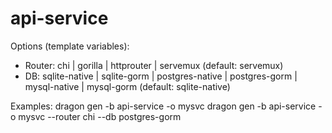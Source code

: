 # api-service

Options (template variables):
- Router: chi | gorilla | httprouter | servemux (default: servemux)
- DB: sqlite-native | sqlite-gorm | postgres-native | postgres-gorm | mysql-native | mysql-gorm (default: sqlite-native)

Examples:
dragon gen -b api-service -o mysvc
dragon gen -b api-service -o mysvc --router chi --db postgres-gorm
